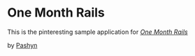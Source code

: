 # One Month Rails

This is the pinteresting sample application for
[*One Month Rails*](http://onemonthrails.com)

by [Pashyn](http://pash.neriumnextgen.com) 
